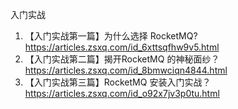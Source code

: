 入门实战
1. 【入门实战第一篇】为什么选择 RocketMQ? https://articles.zsxq.com/id_6xttsqfhw9v5.html
2. 【入门实战第二篇】揭开RocketMQ 的神秘面纱？https://articles.zsxq.com/id_8bmwciqn4844.html
3. 【入门实战第三篇】RocketMQ 安装入门实战？https://articles.zsxq.com/id_o92x7jv3p0tu.html